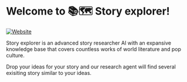 # Welcome to 📚🗺️ Story explorer!

[![Website](https://github.com/herodevcode/story-agent-on-streamlit/tree/master/readme_images)](https://story-agent-on-app-s8025gflnz.streamlit.app/)

Story explorer is an advanced story researcher AI with an expansive
knowledge base that covers countless works of
world literature and pop culture.

Drop your ideas for your story and
our research agent will find several exisiting story
similar to your ideas.
